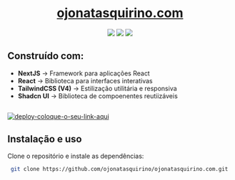 # <div align="center"><a href='https://ojonatasquirino.com'> ojonatasquirino.com</a></div>


<p align="center">
  <image
  src="https://img.shields.io/github/languages/count/ojonatasquirino/ojonatasquirino.com"
  />
  <image
  src="https://img.shields.io/github/languages/top/ojonatasquirino/ojonatasquirino.com"
  />
  <image
  src="https://img.shields.io/github/last-commit/ojonatasquirino/ojonatasquirino.com"
  />

</p>

## Construído com:

- **NextJS** → Framework para aplicações React
- **React** → Biblioteca para interfaces interativas
- **TailwindCSS (V4)** → Estilização utilitária e responsiva
- **Shadcn UI** → Biblioteca de compoenentes reutiizáveis


##

[![deploy-coloque-o-seu-link-aqui](https://vercel.com/button)](https://ojonatasquirino.com)

## Instalação e uso

Clone o repositório e instale as dependências:

```bash
 git clone https://github.com/ojonatasquirino/ojonatasquirino.com.git
```

